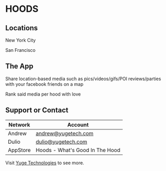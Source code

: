 # HOODS


## Locations

New York City

San Francisco


## The App

Share location-based media such as pics/videos/gifs/POI reviews/parties with your facebook friends on a map

Rank said media per hood with love


## Support or Contact

Network  | Account
------------- | -------------
Andrew | andrew@yugetech.com
Dulio | dulio@yugetech.com
AppStore | Hoods - What's Good In The Hood

Visit [Yuge Technologies](http://yugetech.com/) to see more.
